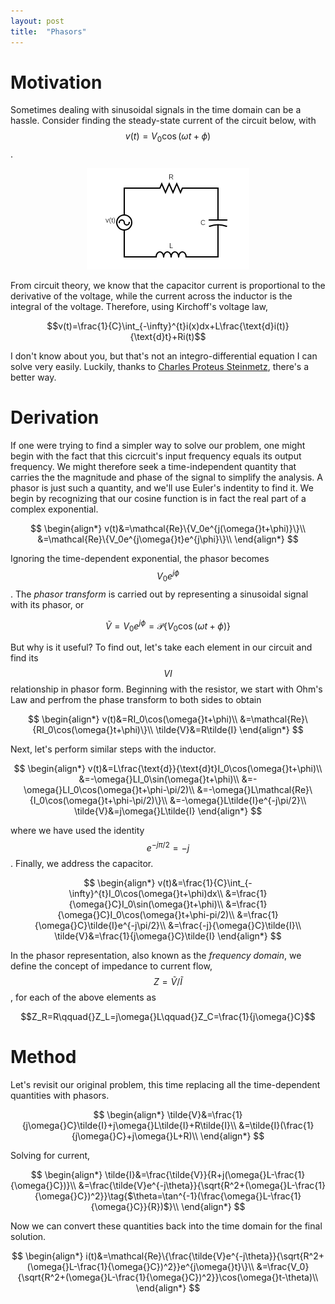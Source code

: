 ```yaml
---
layout: post
title:  "Phasors"
---
```


<script type="text/javascript" async
  src="https://cdnjs.cloudflare.com/ajax/libs/mathjax/2.7.5/MathJax.js?config=TeX-MML-AM_CHTML">
</script>

<script type="text/x-mathjax-config">
  MathJax.Hub.Config({
    extensions: [
      "MathMenu.js",
      "MathZoom.js",
      "AssistiveMML.js",
      "a11y/accessibility-menu.js"
    ],
    jax: ["input/TeX", "output/CommonHTML"],
    TeX: {
      extensions: [
        "AMSmath.js",
        "AMSsymbols.js",
        "noErrors.js",
        "noUndefined.js",
      ]
    }
  });
</script>

# Motivation

Sometimes dealing with sinusoidal signals in the time domain can be a hassle. Consider finding the steady-state current of the circuit below, with $$v(t)=V_0\cos(\omega{}t+\phi)$$.

<p align="center">
    <img src="/rlc_circuit.png" alt="RLC Circuit" style="margin: 0 auto"/>
</p>

From circuit theory, we know that the capacitor current is proportional to the derivative of the voltage, while the current across the inductor is the integral of the voltage. Therefore, using Kirchoff's voltage law,

$$v(t)=\frac{1}{C}\int_{-\infty}^{t}i(x)dx+L\frac{\text{d}i(t)}{\text{d}t}+Ri(t)$$

I don't know about you, but that's not an integro-differential equation I can solve very easily. Luckily, thanks to [Charles Proteus Steinmetz](https://en.wikipedia.org/wiki/Charles_Proteus_Steinmetz), there's a better way.

# Derivation

If one were trying to find a simpler way to solve our problem, one might begin with the fact that this cicrcuit's input frequency equals its output frequency. We might therefore seek a time-independent quantity that carries the the magnitude and phase of the signal to simplify the analysis. A phasor is just such a quantity, and we'll use Euler's indentity to find it. We begin by recognizing that our cosine function is in fact the real part of a complex exponential.

$$
\begin{align*}
v(t)&=\mathcal{Re}\{V_0e^{j(\omega{}t+\phi)}\}\\
&=\mathcal{Re}\{V_0e^{j\omega{}t}e^{j\phi}\}\\
\end{align*}
$$

Ignoring the time-dependent exponential, the phasor becomes $$V_0e^{j\phi}$$. The _phasor transform_ is carried out by representing a sinusoidal signal with its phasor, or

$$\tilde{V}=V_0e^{j\phi}=\mathcal{P}\{V_0\cos(\omega{}t+\phi)\}$$

But why is it useful? To find out, let's take each element in our circuit and find its $$VI$$ relationship in phasor form. Beginning with the resistor, we start with Ohm's Law and perfrom the phase transform to both sides to obtain

$$
\begin{align*}
v(t)&=RI_0\cos(\omega{}t+\phi)\\
&=\mathcal{Re}\{RI_0\cos(\omega{}t+\phi)\}\\
\tilde{V}&=R\tilde{I}
\end{align*}
$$

Next, let's perform similar steps with the inductor.

$$
\begin{align*}
v(t)&=L\frac{\text{d}}{\text{d}t}I_0\cos(\omega{}t+\phi)\\
&=-\omega{}LI_0\sin(\omega{}t+\phi)\\
&=-\omega{}LI_0\cos(\omega{}t+\phi-\pi/2)\\
&=-\omega{}L\mathcal{Re}\{I_0\cos(\omega{}t+\phi-\pi/2)\}\\
&=-\omega{}L\tilde{I}e^{-j\pi/2}\\
\tilde{V}&=j\omega{}L\tilde{I}
\end{align*}
$$


where we have used the identity $$e^{-j\pi/2}=-j$$. Finally, we address the capacitor.

$$
\begin{align*}
v(t)&=\frac{1}{C}\int_{-\infty}^{t}I_0\cos(\omega{}t+\phi)dx\\
&=\frac{1}{\omega{}C}I_0\sin(\omega{}t+\phi)\\
&=\frac{1}{\omega{}C}I_0\cos(\omega{}t+\phi-pi/2)\\
&=\frac{1}{\omega{}C}\tilde{I}e^{-j\pi/2}\\
&=\frac{-j}{\omega{}C}\tilde{I}\\
\tilde{V}&=\frac{1}{j\omega{}C}\tilde{I}
\end{align*}
$$

In the phasor representation, also known as the _frequency domain_, we define the concept of impedance to current flow, $$Z=\tilde{V}/\tilde{I}$$, for each of the above elements as

$$Z_R=R\qquad{}Z_L=j\omega{}L\qquad{}Z_C=\frac{1}{j\omega{}C}$$

# Method

Let's revisit our original problem, this time replacing all the time-dependent quantities with phasors.

$$
\begin{align*}
\tilde{V}&=\frac{1}{j\omega{}C}\tilde{I}+j\omega{}L\tilde{I}+R\tilde{I}\\
&=\tilde{I}(\frac{1}{j\omega{}C}+j\omega{}L+R)\\
\end{align*}
$$

Solving for current,

$$
\begin{align*}
\tilde{I}&=\frac{\tilde{V}}{R+j(\omega{}L-\frac{1}{\omega{}C})}\\
&=\frac{\tilde{V}e^{-j\theta}}{\sqrt{R^2+(\omega{}L-\frac{1}{\omega{}C})^2}}\tag{$\theta=\tan^{-1}(\frac{\omega{}L-\frac{1}{\omega{}C}}{R})$}\\
\end{align*}
$$

Now we can convert these quantities back into the time domain for the final solution.

$$
\begin{align*}
i(t)&=\mathcal{Re}\{\frac{\tilde{V}e^{-j\theta}}{\sqrt{R^2+(\omega{}L-\frac{1}{\omega{}C})^2}}e^{j\omega{}t}\}\\
&=\frac{V_0}{\sqrt{R^2+(\omega{}L-\frac{1}{\omega{}C})^2}}\cos(\omega{}t-\theta)\\
\end{align*}
$$